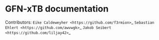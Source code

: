 # GFN-xTB documentation

Contributors: 
`Eike Caldeweyher <https://github.com/f3rmion>`_
`Sebastian Ehlert <https://github.com/awvwgk>`_
`Jakob Seibert <https://github.com/liljay42>`_
